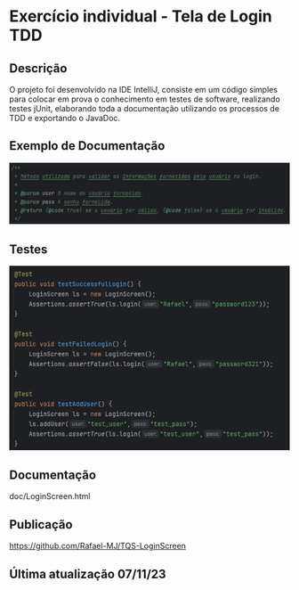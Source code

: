 # Exercício individual - Tela de Login TDD

## Descrição
O projeto foi desenvolvido na IDE IntelliJ, consiste em um código simples para colocar em prova o conhecimento em testes de software, realizando testes jUnit, elaborando toda a documentação utilizando os processos de TDD e exportando o JavaDoc.

## Exemplo de Documentação

![Documentacao](ex_doc.png)

## Testes

![Testes](ex_tests.png)

## Documentação

doc/LoginScreen.html

## Publicação
https://github.com/Rafael-MJ/TQS-LoginScreen

## Última atualização 07/11/23
